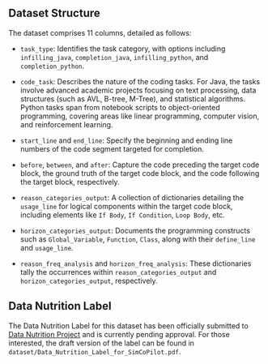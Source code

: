 ## Dataset Structure
The dataset comprises 11 columns, detailed as follows:

- `task_type`: Identifies the task category, with options including `infilling_java`, `completion_java`, `infilling_python`, and `completion_python`.

- `code_task`: Describes the nature of the coding tasks. For Java, the tasks involve advanced academic projects focusing on text processing, data structures (such as AVL, B-tree, M-Tree), and statistical algorithms. Python tasks span from notebook scripts to object-oriented programming, covering areas like linear programming, computer vision, and reinforcement learning.

- `start_line` and `end_line`: Specify the beginning and ending line numbers of the code segment targeted for completion.

- `before`, `between`, and `after`: Capture the code preceding the target code block, the ground truth of the target code block, and the code following the target block, respectively.

- `reason_categories_output`: A collection of dictionaries detailing the `usage_line` for logical components within the target code block, including elements like `If Body`, `If Condition`, `Loop Body`, etc.

- `horizon_categories_output`: Documents the programming constructs such as `Global_Variable`, `Function`, `Class`, along with their `define_line` and `usage_line`.

- `reason_freq_analysis` and `horizon_freq_analysis`: These dictionaries tally the occurrences within `reason_categories_output` and `horizon_categories_output`, respectively.

## Data Nutrition Label

The Data Nutrition Label for this dataset has been officially submitted to [Data Nutrition Project](https://datanutrition.org/) and is currently pending approval. For those interested, the draft version of the label can be found in `dataset/Data_Nutrition_Label_for_SimCoPilot.pdf`.